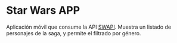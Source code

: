 # Star Wars APP

Aplicación móvil que consume la API [SWAPI](https://swapi.dev/). 
Muestra un listado de personajes de la saga, y permite el filtrado por género.
